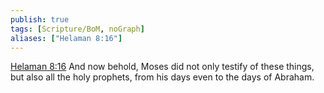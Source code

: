 ```yaml
---
publish: true
tags: [Scripture/BoM, noGraph]
aliases: ["Helaman 8:16"]
---
```

[Helaman 8:16](https://churchofjesuschrist.org/study/scriptures/bofm/hel/8?lang=eng&id=p16#p16) And now behold, Moses did not only testify of these things, but also all the holy prophets, from his days even to the days of Abraham.
